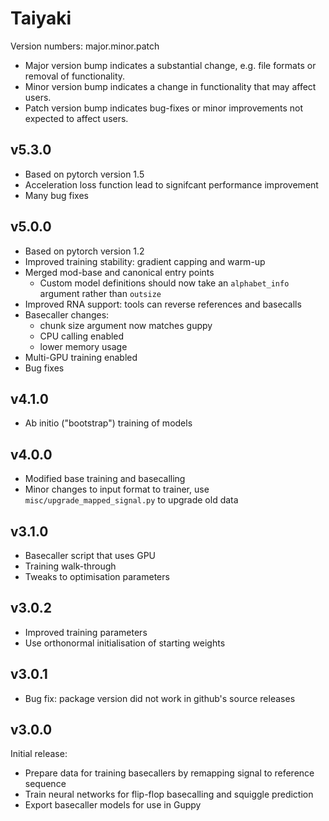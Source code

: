 #  Taiyaki
Version numbers: major.minor.patch
* Major version bump indicates a substantial change, e.g. file formats or removal of functionality.
* Minor version bump indicates a change in functionality that may affect users.
* Patch version bump indicates bug-fixes or minor improvements not expected to affect users.

## v5.3.0
* Based on pytorch version 1.5
* Acceleration loss function lead to signifcant performance improvement
* Many bug fixes

## v5.0.0
* Based on pytorch version 1.2
* Improved training stability: gradient capping and warm-up
* Merged mod-base and canonical entry points
  * Custom model definitions should now take an
    `alphabet_info` argument rather than `outsize`
* Improved RNA support: tools can reverse references and basecalls
* Basecaller changes:
  * chunk size argument now matches guppy
  * CPU calling enabled
  * lower memory usage
* Multi-GPU training enabled
* Bug fixes

## v4.1.0
* Ab initio ("bootstrap") training of models

## v4.0.0
* Modified base training and basecalling
* Minor changes to input format to trainer, use `misc/upgrade_mapped_signal.py` to upgrade old data

## v3.1.0
* Basecaller script that uses GPU
* Training walk-through
* Tweaks to optimisation parameters

## v3.0.2
* Improved training parameters
* Use orthonormal initialisation of starting weights

## v3.0.1
* Bug fix: package version did not work in github's source releases

## v3.0.0
Initial release:
* Prepare data for training basecallers by remapping signal to reference sequence
* Train neural networks for flip-flop basecalling and squiggle prediction
* Export basecaller models for use in Guppy
